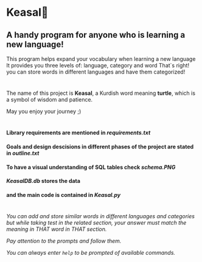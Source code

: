 # Keasal:turtle:
## A handy program for anyone who is learning a new language!

This program helps expand your vocabulary when learning a new language
It provides you three levels of: language, category and word
That`s right! you can store words in different languages and have them categorized!
#
The name of this project is **Keasal**, a Kurdish word meaning **turtle**,
which is a symbol of wisdom and patience.

May you enjoy your journey ;)
#
#### Library requirements are mentioned in *requirements.txt*
#### Goals and design descisions in different phases of the project are stated in *outline.txt*
#### To have a visual understanding of SQL tables check *schema.PNG*
#### *KeasalDB.db* stores the data
#### and  the main code is contained in *Keasal.py*
#
*You can add and store similar words in different languages and categories but while taking test in the related section, your answer must match the meaning in THAT word in THAT section.*

*Pay attention to the prompts and follow them.*

*You can always enter `help` to be prompted of available commands.*
